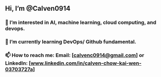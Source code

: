 ## Hi, I’m @Calven0914
### 👀 I’m interested in AI, machine learning, cloud computing, and devops.
### 🌱 I’m currently learning DevOps/ Github fundamental.

### 📫 How to reach me: Email: [calvenc0914@gmail.com] or LinkedIn: [www.linkedin.com/in/calven-chow-kai-wen-03703727a]


<!---
Calven0914/Calven0914 is a ✨ special ✨ repository because its `README.md` (this file) appears on your GitHub profile.
You can click the Preview link to take a look at your changes.
--->
